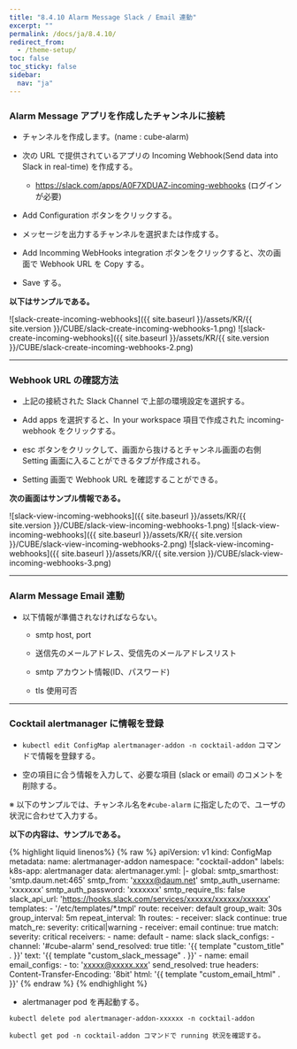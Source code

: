 ```yaml
---
title: "8.4.10 Alarm Message Slack / Email 連動"
excerpt: ""
permalink: /docs/ja/8.4.10/
redirect_from:
  - /theme-setup/
toc: false
toc_sticky: false
sidebar:
  nav: "ja"
---
```



### Alarm Message アプリを作成したチャンネルに接続

* チャンネルを作成します。(name : cube-alarm)

* 次の URL で提供されているアプリの Incoming Webhook(Send data into Slack in real-time) を作成する。

  * <https://slack.com/apps/A0F7XDUAZ-incoming-webhooks> (ログインが必要)

* Add Configuration ボタンをクリックする。

* メッセージを出力するチャンネルを選択または作成する。

* Add Incomming WebHooks integration ボタンをクリックすると、次の画面で Webhook URL を Copy する。

* Save する。 

**以下はサンプルである。**

![slack-create-incoming-webhooks]({{ site.baseurl }}/assets/KR/{{ site.version }}/CUBE/slack-create-incoming-webhooks-1.png)
![slack-create-incoming-webhooks]({{ site.baseurl }}/assets/KR/{{ site.version }}/CUBE/slack-create-incoming-webhooks-2.png)

-----
### Webhook URL の確認方法

* 上記の接続された Slack Channel で上部の環境設定を選択する。

* Add apps を選択すると、In your workspace 項目で作成された incoming-webhook をクリックする。

* esc ボタンをクリックして、画面から抜けるとチャンネル画面の右側 Setting 画面に入ることができるタブが作成される。

* Setting 画面で Webhook URL を確認することができる。

**次の画面はサンプル情報である。**


![slack-view-incoming-webhooks]({{ site.baseurl }}/assets/KR/{{ site.version }}/CUBE/slack-view-incoming-webhooks-1.png)
![slack-view-incoming-webhooks]({{ site.baseurl }}/assets/KR/{{ site.version }}/CUBE/slack-view-incoming-webhooks-2.png)
![slack-view-incoming-webhooks]({{ site.baseurl }}/assets/KR/{{ site.version }}/CUBE/slack-view-incoming-webhooks-3.png)

-----
### Alarm Message Email 連動

* 以下情報が準備されなければならない。

  * smtp host, port

  * 送信先のメールアドレス、受信先のメールアドレスリスト

  * smtp アカウント情報(ID、パスワード)

  * tls 使用可否

-----
### Cocktail alertmanager に情報を登録

* `kubectl edit ConfigMap alertmanager-addon -n cocktail-addon` コマンドで情報を登録する。

* 空の項目に合う情報を入力して、必要な項目 (slack or email) のコメントを削除する。

※ 以下のサンプルでは、チャンネル名を`#cube-alarm` に指定したので、ユーザの状況に合わせて入力する。

**以下の内容は、サンプルである。**

{% highlight liquid linenos%}
  {% raw %}
apiVersion: v1
kind: ConfigMap
metadata:
  name: alertmanager-addon
  namespace: "cocktail-addon"
  labels:
    k8s-app: alertmanager
data:
  alertmanager.yml: |-
    global:
      smtp_smarthost: 'smtp.daum.net:465'
      smtp_from: 'xxxxx@daum.net'
      smtp_auth_username: 'xxxxxxx'
      smtp_auth_password: 'xxxxxxx'
      smtp_require_tls: false
      slack_api_url: 'https://hooks.slack.com/services/xxxxxx/xxxxxx/xxxxxx'
    templates:
    - '/etc/templates/*.tmpl'
    route:
      receiver: default
      group_wait: 30s
      group_interval: 5m
      repeat_interval: 1h
      routes:
      - receiver: slack
        continue: true
        match_re:
          severity: critical|warning
      - receiver: email
        continue: true
        match:
          severity: critical
    receivers:
    - name: default
    - name: slack
      slack_configs:
      - channel: '#cube-alarm'
        send_resolved: true
        title: '{{ template "custom_title" . }}'
        text: '{{ template "custom_slack_message" . }}'
    - name: email
      email_configs:
      - to: 'xxxxx@xxxxx.xxx'
        send_resolved: true
        headers:
          Content-Transfer-Encoding: '8bit'
        html: '{{ template "custom_email_html" . }}'
  {% endraw %}
{% endhighlight %}

* alertmanager pod を再起動する。

```
kubectl delete pod alertmanager-addon-xxxxxx -n cocktail-addon

kubectl get pod -n cocktail-addon コマンドで running 状況を確認する。
```